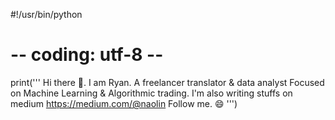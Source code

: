 #!/usr/bin/python
# -- coding: utf-8 --

print('''
Hi there 👋. I am Ryan. A freelancer translator & data analyst
Focused on Machine Learning & Algorithmic trading.
I'm also writing stuffs on medium
https://medium.com/@naolin Follow me. 😄
''')
